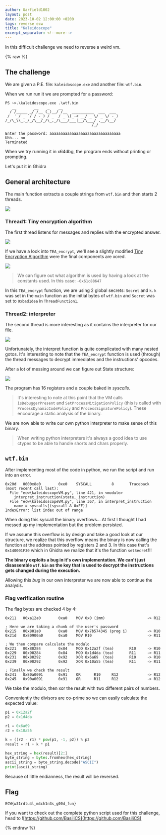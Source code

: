 ```yaml
---
author: Garfield1002
layout: post
date: 2023-10-02 12:00:00 +0200
tags: reverse ecw
title: "Kaleidoscope"
excerpt_separator: <!--more-->
---
```


In this difficult challenge we need to reverse a weird vm.

<!--more-->
{% raw %}

## The challenge

We are given a P.E. file: `kaleidoscope.exe` and another file: `wtf.bin`.

When we run run it we are prompted for a password:

```
PS ~>.\kaleidoscope.exe .\wtf.bin
   __        __    _    __
  / /_____ _/ /__ (_)__/ /__  __________  ___  ___
 /  '_/ _ `/ / -_) / _  / _ \(_-< __/ _ \/ _ \/ -_)
/_/\_\\_,_/_/\__/_/\_,_/\___/___|__/\___/ .__/\__/
                                       /_/

Enter the password: aaaaaaaaaaaaaaaaaaaaaaaaaaaaaaaa
Uhh... no
Terminated
```

When we try running it in x64dbg, the program ends without printing or prompting.

Let's put it in Ghidra

## General architecture

The main function extracts a couple strings from `wtf.bin` and then starts 2 threads.

![](/assets/ecw/kaleidoscope/main.jpg)

### Thread1: Tiny encryption algorithm

The first thread listens for messages and replies with the encrypted answer.

![](/assets/ecw/kaleidoscope/Thread1.jpg)

If we have a look into `TEA_encrypt`, we'll see a slightly modified [Tiny Encryption Algorithm](https://en.wikipedia.org/wiki/Tiny_Encryption_Algorithm) were the final components are xored.


![](/assets/ecw/kaleidoscope/Tea.jpg)

> We can figure out what algorithm is used by having a look at the constants used. In this case: `-0x61c88647`

In this `TEA_encrypt` function, we are using 2 global secrets: `Secret` and `k`.
`k` was set in the `main` function as the initial bytes of `wtf.bin` and `Secret` was set to `0xbad1dea` in `ThreadFunction1`.

### Thread2: interpreter

The second thread is more interesting as it contains the interpreter for our file.


![](/assets/ecw/kaleidoscope/Thread2.jpg)

Unfortunately, the interpret function is quite complicated with many nested gotos. It's interesting to note that the `TEA_encrypt` function is used (through) the thread messages to decrypt immediates and the instructions' opcodes.

After a lot of messing around we can figure out State structure:


![](/assets/ecw/kaleidoscope/State.jpg)

The program has 16 registers and a couple baked in _syscalls_.

> It's interesting to note at this point that the VM calls `isDebuggerPresent` and `SetProcessMitigationPolicy` (this is called with `ProcessDynamicCodePolicy` and `ProcessSignaturePolicy`). These encourage a static analysis of the binary.

We are now able to write our own python interpreter to make sense of this binary.

> When writing python interpreters it's always a good idea to use ctypes to be able to handle shorts and chars properly.

## `wtf.bin`

After implementing most of the code in python, we run the script and run into an error.

```
0x20d   0000x8e0        0xe0    SYSCALL         8       Traceback (most recent call last):
  File "ecw\kaleidoscopeVM.py", line 421, in <module>
    interpret_instruction(state, instruction)
  File "ecw\kaleidoscopeVM.py", line 367, in interpret_instruction
    name = syscalls[(syscall & 0xFF)]
IndexError: list index out of range
```

When doing this syscall the binary overflows... At first I thought I had messed up my implementation but the problem persisted.

If we assume this overflow is by design and take a good look at our structure, we realize that this overflow means the binary is now calling the function at the address pointed by registers 2 and 3. In this case that's `0x140001F30` which in Ghidra we realize that it's the function `setSecret`!!!

**The binary exploits a bug in it's own implementation. We can't just disassemble `wtf.bin` as the key that is used to decrypt the instructions gets changed during the execution.**

Allowing this _bug_ in our own interpreter we are now able to continue the analysis.

### Flag verification routine

The flag bytes are checked 4 by 4:

```
0x211   00xa12a0        0xa0    MOV 0x0 (imm)                   -> R12

; Here we are taking a chunk of the user's password
0x215   00x801a0        0xa0    MOV 0x7b574345 (prog i)         -> R10
0x21d   0x80900a0       0xa0    MOV R10                         -> R11

; We then compare calculate the modulo
0x221   00x80284        0x84    MOD 0x12a2f (tea)       R10     -> R10
0x229   00x90284        0x84    MOD 0x1d4da (tea)       R11     -> R11
0x231   00x80292        0x92    XOR 0x6a69  (tea)       R10     -> R10
0x239   00x90292        0x92    XOR 0x10a55 (tea)       R11     -> R11

; Finally we check the result
0x241   0x80a0091       0x91    OR      R10     R12             -> R12
0x245   0x90a0091       0x91    OR      R11     R12             -> R12
```

We take the modulo, then xor the result with two different pairs of numbers.

Conveniently the divisors are co-prime so we can easily calculate the expected value:

```py
p1 = 0x12a2f
p2 = 0x1d4da

r1 = 0x6a69
r2 = 0x10a55

k = ((r2 - r1) * pow(p1, -1, p2)) % p2
result = r1 + k * p1

hex_string = hex(result)[2:]
byte_string = bytes.fromhex(hex_string)
ascii_string = byte_string.decode("ASCII")
print(ascii_string)
```

Because of little endianness, the result will be reversed.

## Flag

`ECW{w31rdtu4l_m4ch1n3s_g00d_fun}`

If you want to check out the complete python script used for this challenge, head to ![https://github.com/BasiliCS](https://github.com/BasiliCS)

{% endraw %}
